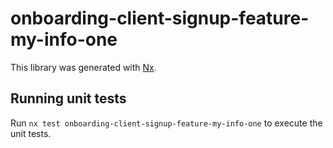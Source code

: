 # onboarding-client-signup-feature-my-info-one

This library was generated with [Nx](https://nx.dev).

## Running unit tests

Run `nx test onboarding-client-signup-feature-my-info-one` to execute the unit tests.
